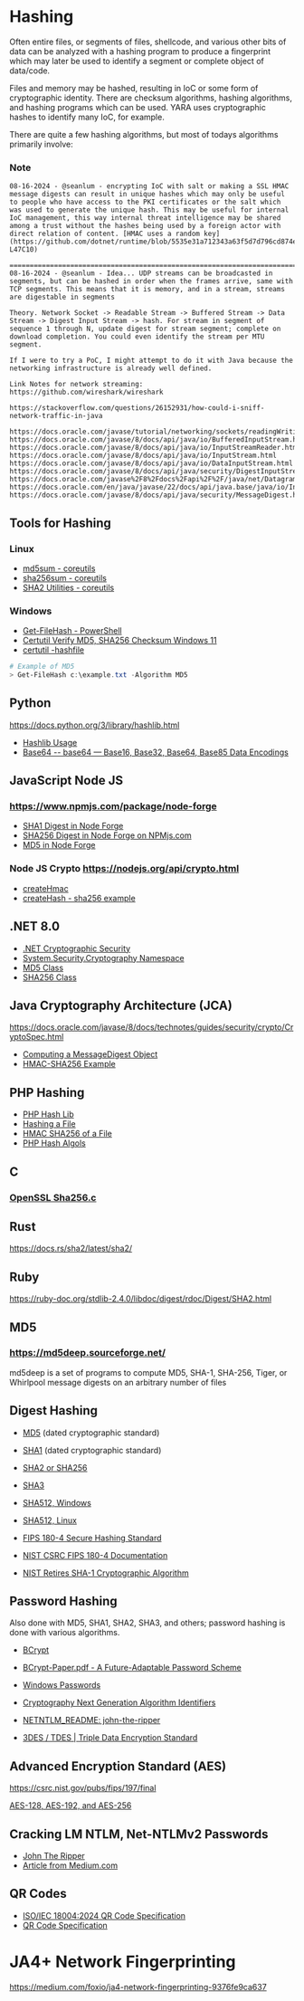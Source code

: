 # Hashing

Often entire files, or segments of files, shellcode, and various other bits of data can be analyzed with a hashing program to produce a fingerprint which may later be used to identify a segment or complete object of data/code.

Files and memory may be hashed, resulting in IoC or some form of cryptographic identity. There are checksum algorithms, hashing algorithms, and hashing programs which can be used. YARA uses cryptographic hashes to identify many IoC, for example.

There are quite a few hashing algorithms, but most of todays algorithms primarily involve:

### Note
```
08-16-2024 - @seanlum - encrypting IoC with salt or making a SSL HMAC message digests can result in unique hashes which may only be useful to people who have access to the PKI certificates or the salt which was used to generate the unique hash. This may be useful for internal IoC management, this way internal threat intelligence may be shared among a trust without the hashes being used by a foreign actor with direct relation of content. [HMAC uses a random key](https://github.com/dotnet/runtime/blob/5535e31a712343a63f5d7d796cd874e563e5ac14/src/libraries/System.Security.Cryptography/src/System/Security/Cryptography/HMACSHA256.cs#L35C9-L47C10)

=================================================================================================
08-16-2024 - @seanlum - Idea... UDP streams can be broadcasted in segments, but can be hashed in order when the frames arrive, same with TCP segments. This means that it is memory, and in a stream, streams are digestable in segments

Theory. Network Socket -> Readable Stream -> Buffered Stream -> Data Stream -> Digest Input Stream -> hash. For stream in segment of sequence 1 through N, update digest for stream segment; complete on download completion. You could even identify the stream per MTU segment.

If I were to try a PoC, I might attempt to do it with Java because the networking infrastructure is already well defined.

Link Notes for network streaming:
https://github.com/wireshark/wireshark

https://stackoverflow.com/questions/26152931/how-could-i-sniff-network-traffic-in-java

https://docs.oracle.com/javase/tutorial/networking/sockets/readingWriting.html
https://docs.oracle.com/javase/8/docs/api/java/io/BufferedInputStream.html
https://docs.oracle.com/javase/8/docs/api/java/io/InputStreamReader.html
https://docs.oracle.com/javase/8/docs/api/java/io/InputStream.html
https://docs.oracle.com/javase/8/docs/api/java/io/DataInputStream.html
https://docs.oracle.com/javase/8/docs/api/java/security/DigestInputStream.html
https://docs.oracle.com/javase%2F8%2Fdocs%2Fapi%2F%2F/java/net/DatagramSocket.html
https://docs.oracle.com/en/java/javase/22/docs/api/java.base/java/io/InputStream.html
https://docs.oracle.com/javase/8/docs/api/java/security/MessageDigest.html

```

## Tools for Hashing
### Linux
- [md5sum - coreutils](https://linux.die.net/man/1/md5sum)
- [sha256sum - coreutils](https://linux.die.net/man/1/sha256sum)
- [SHA2 Utilities - coreutils](https://www.gnu.org/software/coreutils/manual/html_node/sha2-utilities.html)
### Windows
- [Get-FileHash - PowerShell](https://learn.microsoft.com/en-us/powershell/module/microsoft.powershell.utility/get-filehash?view=powershell-7.2)
- [Certutil Verify MD5, SHA256 Checksum Windows 11](https://www.windowsdigitals.com/verify-md5-sha256-checksum-windows-11/)
- [certutil -hashfile](https://learn.microsoft.com/en-us/windows-server/administration/windows-commands/certutil#-hashfile)

```PowerShell
# Example of MD5
> Get-FileHash c:\example.txt -Algorithm MD5
```

## Python
https://docs.python.org/3/library/hashlib.html

- [Hashlib Usage](https://docs.python.org/3/library/hashlib.html#usage)
- [Base64 -- base64 — Base16, Base32, Base64, Base85 Data Encodings](https://docs.python.org/3/library/base64.html)

## JavaScript Node JS

### https://www.npmjs.com/package/node-forge

- [SHA1 Digest in Node Forge](https://www.npmjs.com/package/node-forge#sha1)
- [SHA256 Digest in Node Forge on NPMjs.com](https://www.npmjs.com/package/node-forge#sha256)
- [MD5 in Node Forge](https://www.npmjs.com/package/node-forge#md5)

### Node JS Crypto https://nodejs.org/api/crypto.html
- [createHmac](https://nodejs.org/api/crypto.html#cryptocreatehmacalgorithm-key-options)
- [createHash - sha256 example](https://nodejs.org/api/crypto.html#cryptocreatehashalgorithm-options)


## .NET 8.0
- [.NET Cryptographic Security](https://learn.microsoft.com/en-us/dotnet/standard/security/cryptographic-services)
- [System.Security.Cryptography Namespace](https://learn.microsoft.com/en-us/dotnet/api/system.security.cryptography?view=net-8.0)
- [MD5 Class](https://learn.microsoft.com/en-us/dotnet/api/system.security.cryptography.md5?view=net-8.0)
- [SHA256 Class](https://learn.microsoft.com/en-us/dotnet/api/system.security.cryptography.sha256?view=net-8.0)

## Java Cryptography Architecture (JCA)
https://docs.oracle.com/javase/8/docs/technotes/guides/security/crypto/CryptoSpec.html

- [Computing a MessageDigest Object](https://docs.oracle.com/javase/8/docs/technotes/guides/security/crypto/CryptoSpec.html#MDEx)
- [HMAC-SHA256 Example](https://docs.oracle.com/javase/8/docs/technotes/guides/security/crypto/CryptoSpec.html#HmacEx)

## PHP Hashing 

- [PHP Hash Lib](https://www.php.net/manual/en/function.hash.php)
- [Hashing a File](https://www.php.net/manual/en/function.hash-file.php)
- [HMAC SHA256 of a File](https://www.php.net/manual/en/function.hash-hmac-file.php)
- [PHP Hash Algols](https://www.php.net/manual/en/function.hash-algos.php)

## C

### [OpenSSL Sha256.c](https://github.com/openssl/openssl/blob/master/crypto/sha/sha256.c)

## Rust 

https://docs.rs/sha2/latest/sha2/

## Ruby 

https://ruby-doc.org/stdlib-2.4.0/libdoc/digest/rdoc/Digest/SHA2.html

## MD5 

### https://md5deep.sourceforge.net/

md5deep is a set of programs to compute MD5, SHA-1, SHA-256, Tiger, or Whirlpool message digests on an arbitrary number of files

## Digest Hashing
- [MD5](https://www.ietf.org/rfc/rfc1321.txt) (dated cryptographic standard)
- [SHA1](https://www.ietf.org/rfc/rfc3174.txt) (dated cryptographic standard)
- [SHA2 or SHA256](https://csrc.nist.gov/files/pubs/fips/180-2/final/docs/fips180-2.pdf)
- [SHA3](https://nvlpubs.nist.gov/nistpubs/FIPS/NIST.FIPS.202.pdf)
- [SHA512, Windows](https://learn.microsoft.com/en-us/dotnet/api/system.security.cryptography.sha512?view=net-8.0)
- [SHA512, Linux](https://github.com/coreutils/coreutils/blob/9e60f2db903b17c1a31e24b89bda90a12446459d/src/digest.c#L969)
 
- [FIPS 180-4 Secure Hashing Standard](https://csrc.nist.gov/pubs/fips/180-4/upd1/final)
- [NIST CSRC FIPS 180-4 Documentation](https://csrc.nist.gov/publications/fips#fips180-4)

- [NIST Retires SHA-1 Cryptographic Algorithm](https://www.nist.gov/news-events/news/2022/12/nist-retires-sha-1-cryptographic-algorithm)

## Password Hashing

Also done with MD5, SHA1, SHA2, SHA3, and others; password hashing is done with various algorithms.

- [BCrypt](https://en.wikipedia.org/wiki/Bcrypt)
- [BCrypt-Paper.pdf - A Future-Adaptable Password Scheme](https://www.openbsd.org/papers/bcrypt-paper.pdf)

- [Windows Passwords](https://learn.microsoft.com/en-us/windows-server/security/kerberos/passwords-technical-overview)
- [Cryptography Next Generation Algorithm Identifiers](https://learn.microsoft.com/en-us/windows/win32/seccng/cng-algorithm-identifiers)
- [NETNTLM_README: john-the-ripper](https://github.com/piyushcse29/john-the-ripper/blob/master/doc/NETNTLM_README)

- [3DES / TDES | Triple Data Encryption Standard](https://csrc.nist.gov/glossary/term/triple_data_encryption_standard)

## Advanced Encryption Standard (AES)

https://csrc.nist.gov/pubs/fips/197/final

[AES-128, AES-192, and AES-256](https://nvlpubs.nist.gov/nistpubs/FIPS/NIST.FIPS.197-upd1.pdf)

## Cracking LM NTLM, Net-NTLMv2 Passwords

- [John The Ripper](https://github.com/piyushcse29/john-the-ripper/blob/master/doc/README)
- [Article from Medium.com](./files/LM-NTLM-Net-NTLMv2_-_oh_my.pdf)

## QR Codes

- [ISO/IEC 18004:2024 QR Code Specification](https://www.iso.org/standard/83389.html)
- [QR Code Specification](https://www.qrcode.com/en/about/standards.html)

# JA4+ Network Fingerprinting
https://medium.com/foxio/ja4-network-fingerprinting-9376fe9ca637